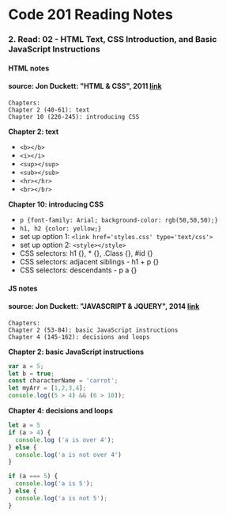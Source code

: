 # Code 201 Reading Notes 
### 2. Read: 02 - HTML Text, CSS Introduction, and Basic JavaScript Instructions 

####  HTML notes 
####  source: Jon Duckett: "HTML & CSS", 2011 [link](https://www.amazon.com/HTML-CSS-Design-Build-Websites/dp/1118008189/ref=pd_bxgy_img_1/136-1383517-8048428?pd_rd_w=oqCBX&pf_rd_p=6b3eefea-7b16-43e9-bc45-2e332cbf99da&pf_rd_r=ZS5VB2D5THCC2NQKK0H1&pd_rd_r=d97ebdc9-d149-47e2-9f7d-2126282e1221&pd_rd_wg=rvnoS&pd_rd_i=1118008189&psc=1)

```
Chapters:     
Chapter 2 (40-61): text
Chapter 10 (226-245): introducing CSS
```

**Chapter 2: text**  
-  ```<b></b>```
-  ```<i></i>```
- ```<sup></sup>```
- ```<sub></sub>```
- ```<hr></hr>```
- ```<br></br>```

**Chapter 10: introducing CSS**
- ```p {font-family: Arial; background-color: rgb(50,50,50);}```
- ```h1, h2 {color: yellow;}```
- set up option 1: ```<link href='styles.css' type='text/css'>```
- set up option 2: ```<style></style>```
- CSS selectors: h1 {}, * {}, .Class {}, #id {}
- CSS selectors: adjacent siblings - h1 + p {}
- CSS selectors: descendants - p a {}



#### JS notes 
####  source: Jon Duckett: "JAVASCRIPT & JQUERY", 2014 [link](https://www.amazon.com/JavaScript-JQuery-Interactive-Front-End-Development/dp/1118531647/ref=sr_1_3?crid=181UMRLMS9TYB&keywords=duckett+javascript+jquery&qid=1643908836&sprefix=ducket+javascript+jquerry%2Caps%2C55&sr=8-3)

```
Chapters:   
Chapter 2 (53-84): basic JavaScript instructions 
Chapter 4 (145-162): decisions and loops 
```

**Chapter 2: basic JavaScript instructions**
```javascript 
var a = 5; 
let b = true; 
const characterName = 'carrot';
let myArr = [1,2,3,4]; 
console.log((5 > 4) && (6 > 10)); 
```

**Chapter 4: decisions and loops**
```javascript 
let a = 5 
if (a > 4) {
  console.log ('a is over 4');
} else {
  console.log('a is not over 4')
}

if (a === 5) {
  console.log('a is 5');
} else {
  console.log('a is not 5'); 
}

```